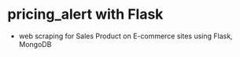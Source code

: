 # pricing_alert with Flask
- web scraping for Sales Product on E-commerce sites using Flask, MongoDB
